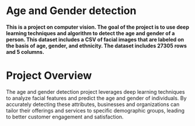 




# Age and Gender detection

**This is a project on computer vision. The goal of the project is to use deep learning techniques and algorithm to detect the age and gender of a person. This dataset includes a CSV of facial images that are labeled on the basis of age, gender, and ethnicity.
The dataset includes 27305 rows and 5 columns.**


<h1>Project Overview</h1>

The age and gender detection project leverages deep learning techniques to analyze facial features and predict the age and gender of individuals. By accurately detecting these attributes, businesses and organizations can tailor their offerings and services to specific demographic groups, leading to better customer engagement and satisfaction.

